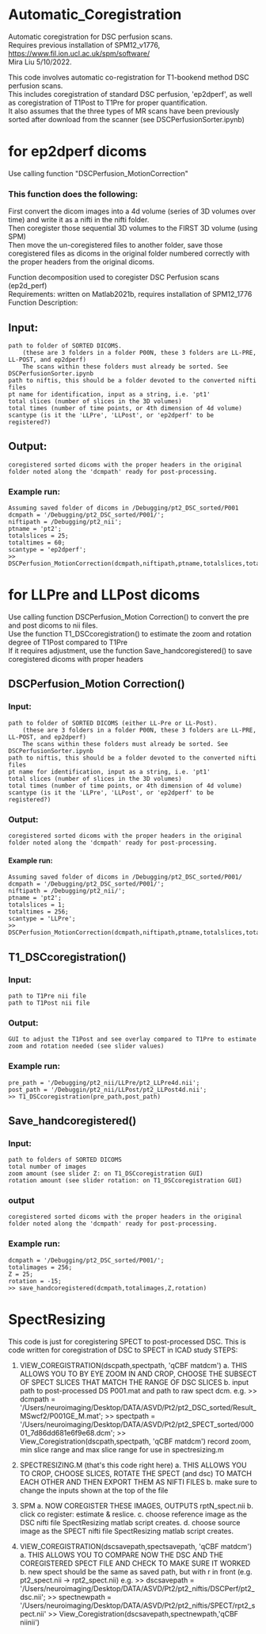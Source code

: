 # Automatic_Coregistration
Automatic coregistration for DSC perfusion scans. \
Requires previous installation of SPM12_v1776, https://www.fil.ion.ucl.ac.uk/spm/software/ \
Mira Liu 5/10/2022. 


This code involves automatic co-registration for T1-bookend method DSC perfusion scans. \
This includes coregistration of standard DSC perfusion, 'ep2dperf', as well as coregistration of T1Post to T1Pre for proper quantification. \
It also assumes that the three types of MR scans have been previously sorted after download from the scanner (see DSCPerfusionSorter.ipynb) 

# for ep2dperf dicoms
Use calling function "DSCPerfusion_MotionCorrection"

### This function does the following:
First convert the dicom images into a 4d volume (series of 3D volumes over time) and write it as a nifti in the nifti folder.\
Then coregister those sequential 3D volumes to the FIRST 3D volume (using SPM)\
Then move the un-coregistered files to another folder, save those coregistered files as dicoms in the original folder numbered correctly with the proper headers from the original dicoms. 


Function decomposition used to coregister DSC Perfusion scans (ep2d_perf)\
Requirements: written on Matlab2021b, requires installation of SPM12_1776\
Function Description: 
## Input: 
    path to folder of SORTED DICOMS. 
        (these are 3 folders in a folder P00N, these 3 folders are LL-PRE, LL-POST, and ep2dperf)
        The scans within these folders must already be sorted. See DSCPerfusionSorter.ipynb
    path to niftis, this should be a folder devoted to the converted nifti files 
    pt name for identification, input as a string, i.e. 'pt1'
    total slices (number of slices in the 3D volumes)
    total times (number of time points, or 4th dimension of 4d volume)
    scantype (is it the 'LLPre', 'LLPost', or 'ep2dperf' to be registered?)
## Output: 
    coregistered sorted dicoms with the proper headers in the original folder noted along the 'dcmpath' ready for post-processing.


### Example run:
    Assuming saved folder of dicoms in /Debugging/pt2_DSC_sorted/P001
    dcmpath = '/Debugging/pt2_DSC_sorted/P001/';
    niftipath = /Debugging/pt2_nii';
    ptname = 'pt2';
    totalslices = 25;
    totaltimes = 60;
    scantype = 'ep2dperf';
    >> DSCPerfusion_MotionCorrection(dcmpath,niftipath,ptname,totalslices,totaltimes,scantype);




# for LLPre and LLPost dicoms
Use calling function DSCPerfusion_Motion Correction() to convert the pre and post dicoms to nii files. \
Use the function T1_DSCcoregistration() to estimate the zoom and rotation degree of T1Post compared to T1Pre\
If it requires adjustment, use the function Save_handcoregistered() to save coregistered dicoms with proper headers



## DSCPerfusion_Motion Correction()
### Input: 
    path to folder of SORTED DICOMS (either LL-Pre or LL-Post). 
        (these are 3 folders in a folder P00N, these 3 folders are LL-PRE, LL-POST, and ep2dperf)
        The scans within these folders must already be sorted. See DSCPerfusionSorter.ipynb
    path to niftis, this should be a folder devoted to the converted nifti files 
    pt name for identification, input as a string, i.e. 'pt1'
    total slices (number of slices in the 3D volumes)
    total times (number of time points, or 4th dimension of 4d volume)
    scantype (is it the 'LLPre', 'LLPost', or 'ep2dperf' to be registered?)
### Output: 
    coregistered sorted dicoms with the proper headers in the original folder noted along the 'dcmpath' ready for post-processing.

#### Example run:
    Assuming saved folder of dicoms in /Debugging/pt2_DSC_sorted/P001/
    dcmpath = '/Debugging/pt2_DSC_sorted/P001/';
    niftipath = /Debugging/pt2_nii/';
    ptname = 'pt2';
    totalslices = 1;
    totaltimes = 256;
    scantype = 'LLPre';
    >> DSCPerfusion_MotionCorrection(dcmpath,niftipath,ptname,totalslices,totaltimes,scantype);

## T1_DSCcoregistration()
### Input: 
    path to T1Pre nii file
    path to T1Post nii file

### Output: 
    GUI to adjust the T1Post and see overlay compared to T1Pre to estimate zoom and rotation needed (see slider values)

### Example run: 
    pre_path = '/Debugging/pt2_nii/LLPre/pt2_LLPre4d.nii';
    post_path = '/Debuggin/pt2_nii/LLPost/pt2_LLPost4d.nii';
    >> T1_DSCcoregistration(pre_path,post_path)


## Save_handcoregistered()
### Input: 
    path to folders of SORTED DICOMS
    total number of images
    zoom amount (see slider Z: on T1_DSCcoregistration GUI)
    rotation amount (see slider rotation: on T1_DSCcoregistration GUI)

### output 
    coregistered sorted dicoms with the proper headers in the original folder noted along the 'dcmpath' ready for post-processing.

### Example run:
    dcmpath = '/Debugging/pt2_DSC_sorted/P001/';
    totalimages = 256;
    Z = 25;
    rotation = -15;
    >> save_handcoregistered(dcmpath,totalimages,Z,rotation)

# SpectResizing
This code is just for coregistering SPECT to post-processed DSC. 
This is code written for coregistration of DSC to SPECT in ICAD study
STEPS: 
1.	VIEW_COREGISTRATION(dscpath,spectpath, 'qCBF matdcm')
    a.	THIS ALLOWS YOU TO BY EYE ZOOM IN AND CROP, CHOOSE THE SUBSECT OF SPECT SLICES THAT MATCH THE RANGE OF DSC SLICES
    b. input path to post-processed DS P001.mat and path to raw spect dcm.
    e.g. 
        >> dcmpath = '/Users/neuroimaging/Desktop/DATA/ASVD/Pt2/pt2_DSC_sorted/Result_MSwcf2/P001GE_M.mat';
        >> spectpath = '/Users/neuroimaging/Desktop/DATA/ASVD/Pt2/pt2_SPECT_sorted/00001_7d86dd681e6f9e68.dcm';
        >> View_Coregistration(dscpath,spectpath, 'qCBF matdcm')
    record zoom, min slice range and max slice range for use in spectresizing.m

2.	SPECTRESIZING.M (that's this code right here)
    a.	THIS ALLOWS YOU TO CROP, CHOOSE SLICES, ROTATE THE SPECT (and dsc) TO MATCH EACH OTHER AND THEN EXPORT THEM AS NIFTI FILES
    b. make sure to change the inputs shown at the top of the file

3.	SPM
    a.	NOW COREGISTER THESE IMAGES, OUTPUTS rptN_spect.nii
    b. click co register: estimate & reslice. 
    c. choose reference image as the DSC nifti file SpectResizing matlab script creates.
    d. choose source image as the SPECT nifti file SpectResizing matlab script creates. 

4.	VIEW_COREGISTRATION(dscsavepath,spectsavepath, 'qCBF matdcm')
    a.	THIS ALLOWS YOU TO COMPARE NOW THE DSC AND THE COREGISTERED SPECT FILE AND CHECK TO MAKE SURE IT WORKED 
    b. new spect should be the same as saved path, but with r in front (e.g. pt2_spect.nii -> rpt2_spect.nii)
    e.g. 
        >> dscsavepath = '/Users/neuroimaging/Desktop/DATA/ASVD/Pt2/pt2_niftis/DSCPerf/pt2_dsc.nii';
        >> spectnewpath = '/Users/neuroimaging/Desktop/DATA/ASVD/Pt2/pt2_niftis/SPECT/rpt2_spect.nii'
        >> View_Coregistration(dscsavepath,spectnewpath,'qCBF niinii')
